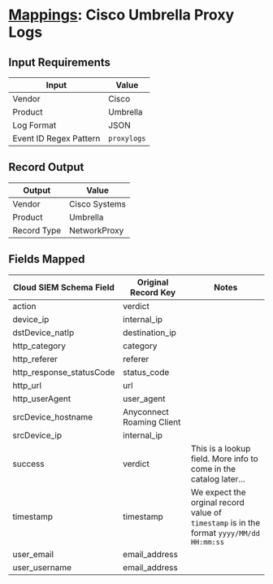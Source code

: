 # [Mappings](README.md): Cisco Umbrella Proxy Logs

## Input Requirements

|Input|Value|
|-----|-----|
|Vendor|Cisco|
|Product|Umbrella|
|Log Format|JSON|
|Event ID Regex Pattern|`proxylogs`|

## Record Output

|Output|Value|
|------|-----|
|Vendor|Cisco Systems|
|Product|Umbrella|
|Record Type|NetworkProxy|

## Fields Mapped

|Cloud SIEM Schema Field|Original Record Key|Notes|
|-----------------------|-------------------|-----|
|action|verdict||
|device_ip|internal_ip||
|dstDevice_natIp|destination_ip||
|http_category|category||
|http_referer|referer||
|http_response_statusCode|status_code||
|http_url|url||
|http_userAgent|user_agent||
|srcDevice_hostname|Anyconnect Roaming Client||
|srcDevice_ip|internal_ip||
|success|verdict|This is a lookup field. More info to come in the catalog later...|
|timestamp|timestamp|We expect the orginal record value of `timestamp` is in the format `yyyy/MM/dd HH:mm:ss`|
|user_email|email_address||
|user_username|email_address||

